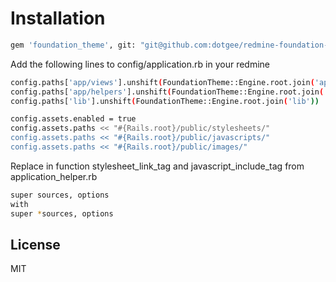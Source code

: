 Installation
=========

```sh
gem 'foundation_theme', git: "git@github.com:dotgee/redmine-foundation-theme.git"
```

Add the following lines to config/application.rb in your redmine

```sh
config.paths['app/views'].unshift(FoundationTheme::Engine.root.join('app', 'views'))
config.paths['app/helpers'].unshift(FoundationTheme::Engine.root.join('app', 'helpers').to_s)
config.paths['lib'].unshift(FoundationTheme::Engine.root.join('lib'))

config.assets.enabled = true
config.assets.paths << "#{Rails.root}/public/stylesheets/"
config.assets.paths << "#{Rails.root}/public/javascripts/"
config.assets.paths << "#{Rails.root}/public/images/"
```

Replace in function stylesheet_link_tag and javascript_include_tag from application_helper.rb
```sh
super sources, options
with
super *sources, options
```

License
----

MIT
